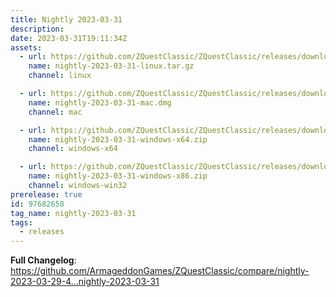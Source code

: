 ```yaml
---
title: Nightly 2023-03-31
description: 
date: 2023-03-31T19:11:34Z
assets: 
  - url: https://github.com/ZQuestClassic/ZQuestClassic/releases/download/nightly-2023-03-31/nightly-2023-03-31-linux.tar.gz
    name: nightly-2023-03-31-linux.tar.gz
    channel: linux

  - url: https://github.com/ZQuestClassic/ZQuestClassic/releases/download/nightly-2023-03-31/nightly-2023-03-31-mac.dmg
    name: nightly-2023-03-31-mac.dmg
    channel: mac

  - url: https://github.com/ZQuestClassic/ZQuestClassic/releases/download/nightly-2023-03-31/nightly-2023-03-31-windows-x64.zip
    name: nightly-2023-03-31-windows-x64.zip
    channel: windows-x64

  - url: https://github.com/ZQuestClassic/ZQuestClassic/releases/download/nightly-2023-03-31/nightly-2023-03-31-windows-x86.zip
    name: nightly-2023-03-31-windows-x86.zip
    channel: windows-win32
prerelease: true
id: 97682658
tag_name: nightly-2023-03-31
tags:
  - releases
---
```


**Full Changelog**: https://github.com/ArmageddonGames/ZQuestClassic/compare/nightly-2023-03-29-4...nightly-2023-03-31
